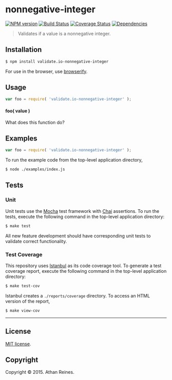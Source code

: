 nonnegative-integer
===
[![NPM version][npm-image]][npm-url] [![Build Status][travis-image]][travis-url] [![Coverage Status][coveralls-image]][coveralls-url] [![Dependencies][dependencies-image]][dependencies-url]

> Validates if a value is a nonnegative integer.


## Installation

``` bash
$ npm install validate.io-nonnegative-integer
```

For use in the browser, use [browserify](https://github.com/substack/node-browserify).


## Usage

``` javascript
var foo = require( 'validate.io-nonnegative-integer' );
```

#### foo( value )

What does this function do?


## Examples

``` javascript
var foo = require( 'validate.io-nonnegative-integer' );
```

To run the example code from the top-level application directory,

``` bash
$ node ./examples/index.js
```


## Tests

### Unit

Unit tests use the [Mocha](http://mochajs.org) test framework with [Chai](http://chaijs.com) assertions. To run the tests, execute the following command in the top-level application directory:

``` bash
$ make test
```

All new feature development should have corresponding unit tests to validate correct functionality.


### Test Coverage

This repository uses [Istanbul](https://github.com/gotwarlost/istanbul) as its code coverage tool. To generate a test coverage report, execute the following command in the top-level application directory:

``` bash
$ make test-cov
```

Istanbul creates a `./reports/coverage` directory. To access an HTML version of the report,

``` bash
$ make view-cov
```


---
## License

[MIT license](http://opensource.org/licenses/MIT). 


## Copyright

Copyright &copy; 2015. Athan Reines.


[npm-image]: http://img.shields.io/npm/v/validate.io-nonnegative-integer.svg
[npm-url]: https://npmjs.org/package/validate.io-nonnegative-integer

[travis-image]: http://img.shields.io/travis/validate-io/nonnegative-integer/master.svg
[travis-url]: https://travis-ci.org/validate-io/nonnegative-integer

[coveralls-image]: https://img.shields.io/coveralls/validate-io/nonnegative-integer/master.svg
[coveralls-url]: https://coveralls.io/r/validate-io/nonnegative-integer?branch=master

[dependencies-image]: http://img.shields.io/david/validate-io/nonnegative-integer.svg
[dependencies-url]: https://david-dm.org/validate-io/nonnegative-integer

[dev-dependencies-image]: http://img.shields.io/david/dev/validate-io/nonnegative-integer.svg
[dev-dependencies-url]: https://david-dm.org/dev/validate-io/nonnegative-integer

[github-issues-image]: http://img.shields.io/github/issues/validate-io/nonnegative-integer.svg
[github-issues-url]: https://github.com/validate-io/nonnegative-integer/issues
